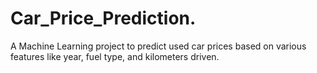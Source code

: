 # Car_Price_Prediction.
A Machine Learning project to predict used car prices based on various features like year, fuel type, and kilometers driven.
